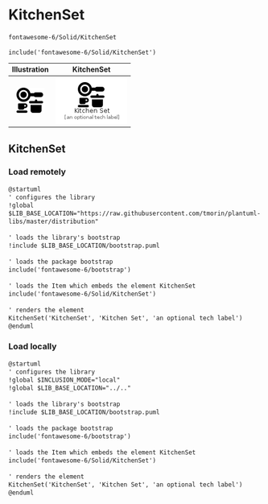 # KitchenSet


```text
fontawesome-6/Solid/KitchenSet
```

```text
include('fontawesome-6/Solid/KitchenSet')
```



| Illustration | KitchenSet |
| :---: | :---: |
| ![illustration for Illustration](../../fontawesome-6/Solid/KitchenSet.png) | ![illustration for KitchenSet](../../fontawesome-6/Solid/KitchenSet.Local.png) |




## KitchenSet

### Load remotely
```plantuml
@startuml
' configures the library
!global $LIB_BASE_LOCATION="https://raw.githubusercontent.com/tmorin/plantuml-libs/master/distribution"

' loads the library's bootstrap
!include $LIB_BASE_LOCATION/bootstrap.puml

' loads the package bootstrap
include('fontawesome-6/bootstrap')

' loads the Item which embeds the element KitchenSet
include('fontawesome-6/Solid/KitchenSet')

' renders the element
KitchenSet('KitchenSet', 'Kitchen Set', 'an optional tech label')
@enduml
```

### Load locally
```plantuml
@startuml
' configures the library
!global $INCLUSION_MODE="local"
!global $LIB_BASE_LOCATION="../.."

' loads the library's bootstrap
!include $LIB_BASE_LOCATION/bootstrap.puml

' loads the package bootstrap
include('fontawesome-6/bootstrap')

' loads the Item which embeds the element KitchenSet
include('fontawesome-6/Solid/KitchenSet')

' renders the element
KitchenSet('KitchenSet', 'Kitchen Set', 'an optional tech label')
@enduml
```

